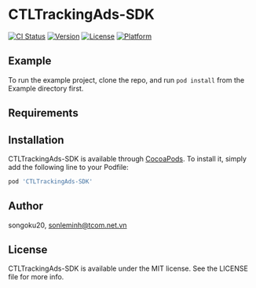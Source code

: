 # CTLTrackingAds-SDK

[![CI Status](https://img.shields.io/travis/songoku20/CTLTrackingAds-SDK.svg?style=flat)](https://travis-ci.org/songoku20/CTLTrackingAds-SDK)
[![Version](https://img.shields.io/cocoapods/v/CTLTrackingAds-SDK.svg?style=flat)](https://cocoapods.org/pods/CTLTrackingAds-SDK)
[![License](https://img.shields.io/cocoapods/l/CTLTrackingAds-SDK.svg?style=flat)](https://cocoapods.org/pods/CTLTrackingAds-SDK)
[![Platform](https://img.shields.io/cocoapods/p/CTLTrackingAds-SDK.svg?style=flat)](https://cocoapods.org/pods/CTLTrackingAds-SDK)

## Example

To run the example project, clone the repo, and run `pod install` from the Example directory first.

## Requirements

## Installation

CTLTrackingAds-SDK is available through [CocoaPods](https://cocoapods.org). To install
it, simply add the following line to your Podfile:

```ruby
pod 'CTLTrackingAds-SDK'
```

## Author

songoku20, sonleminh@tcom.net.vn

## License

CTLTrackingAds-SDK is available under the MIT license. See the LICENSE file for more info.
